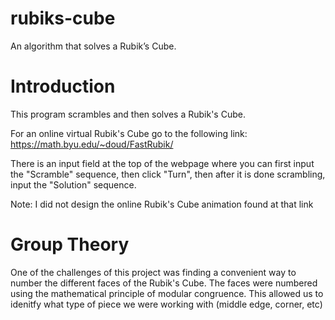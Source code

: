 # rubiks-cube
An algorithm that solves a Rubik’s Cube.

# Introduction
This program scrambles and then solves a Rubik's Cube.

For an online virtual Rubik's Cube go to the following link: https://math.byu.edu/~doud/FastRubik/

There is an input field at the top of the webpage where you can first input the "Scramble" sequence, then click "Turn", then after it is done scrambling, input the "Solution" sequence.

Note: I did not design the online Rubik's Cube animation found at that link

# Group Theory
One of the challenges of this project was finding a convenient way to number the different faces of the Rubik's Cube. The faces were numbered using the mathematical principle of modular congruence. This allowed us to idenitfy what type of piece we were working with (middle edge, corner, etc)
